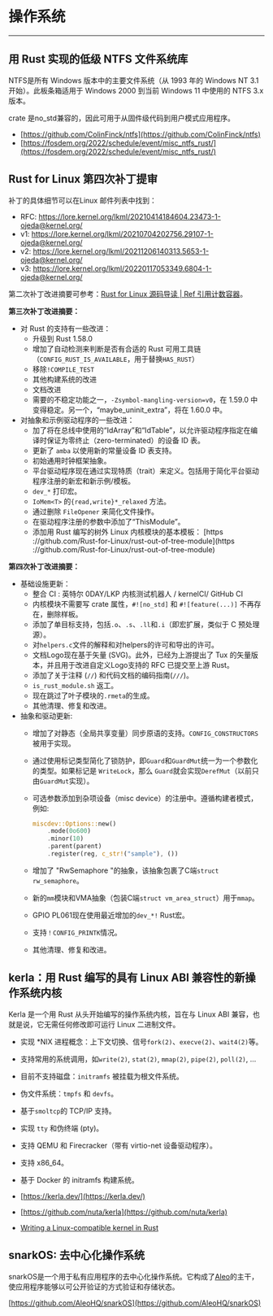 # 操作系统

---

##  用 Rust 实现的低级 NTFS 文件系统库

NTFS是所有 Windows 版本中的主要文件系统（从 1993 年的 Windows NT 3.1 开始）。此板条箱适用于 Windows 2000 到当前 Windows 11 中使用的 NTFS 3.x 版本。

crate 是no_std兼容的，因此可用于从固件级代码到用户模式应用程序。

- [https://github.com/ColinFinck/ntfs](https://github.com/ColinFinck/ntfs)
- [https://fosdem.org/2022/schedule/event/misc_ntfs_rust/](https://fosdem.org/2022/schedule/event/misc_ntfs_rust/)

## Rust for Linux 第四次补丁提审

补丁的具体细节可以在Linux 邮件列表中找到：

- RFC: https://lore.kernel.org/lkml/20210414184604.23473-1-ojeda@kernel.org/
- v1:  https://lore.kernel.org/lkml/20210704202756.29107-1-ojeda@kernel.org/
- v2:  https://lore.kernel.org/lkml/20211206140313.5653-1-ojeda@kernel.org/
- v3:  https://lore.kernel.org/lkml/20220117053349.6804-1-ojeda@kernel.org/

第二次补丁改进摘要可参考：[Rust for Linux 源码导读 | Ref 引用计数容器](https://rustmagazine.github.io/rust_magazine_2021/chapter_12/ref.html)。

**第三次补丁改进摘要：**

- 对 Rust 的支持有一些改进：
    - 升级到 Rust 1.58.0
    - 增加了自动检测来判断是否有合适的 Rust 可用工具链（`CONFIG_RUST_IS_AVAILABLE`，用于替换`HAS_RUST`）
    - 移除`!COMPILE_TEST` 
    - 其他构建系统的改进
    - 文档改进
    - 需要的不稳定功能之一，`-Zsymbol-mangling-version=v0`，在 1.59.0 中变得稳定。另一个，“maybe_uninit_extra”，将在 1.60.0 中。
- 对抽象和示例驱动程序的一些改进：
    - 加了将在总线中使用的“IdArray”和“IdTable”，以允许驱动程序指定在编译时保证为零终止（zero-terminated）的设备 ID 表。
    - 更新了 `amba` 以使用新的常量设备 ID 表支持。
    - 初始通用时钟框架抽象。
    - 平台驱动程序现在通过实现特质（trait）来定义。包括用于简化平台驱动程序注册的新宏和新示例/模板。
    - `dev_*` 打印宏。
    - `IoMem<T>` 的`{read,write}*_relaxed` 方法。
    - 通过删除 `FileOpener` 来简化文件操作。
    - 在驱动程序注册的参数中添加了“ThisModule”。
    - 添加用 Rust 编写的树外 Linux 内核模块的基本模板： [https ://github.com/Rust-for-Linux/rust-out-of-tree-module](https ://github.com/Rust-for-Linux/rust-out-of-tree-module)

**第四次补丁改进摘要：**

- 基础设施更新：
    - 整合 CI : 英特尔 0DAY/LKP 内核测试机器人 / kernelCI/ GitHub CI
    - 内核模块不需要写 crate 属性，`#![no_std]` 和 `#![feature(...)]` 不再存在，删除样板。
    - 添加了单目标支持，包括`.o`、`.s`、`.ll`和`.i`（即宏扩展，类似于 C 预处理源）。
    - 对`helpers.c`文件的解释和对helpers的许可和导出的许可。
    - 文档Logo现在基于矢量 (SVG)。此外，已经为上游提出了 Tux 的矢量版本，并且用于改进自定义Logo支持的 RFC 已提交至上游 Rust。
    - 添加了关于注释 (`//`) 和代码文档的编码指南(`///`)。
    - `is_rust_module.sh` 返工。
    - 现在跳过了叶子模块的`.rmeta`的生成。
    - 其他清理、修复和改进。
- 抽象和驱动更新:
    - 增加了对静态（全局共享变量）同步原语的支持。`CONFIG_CONSTRUCTORS`被用于实现。
    - 通过使用标记类型简化了锁防护，即`Guard`和`GuardMut`统一为一个参数化的类型。如果标记是 `WriteLock`，那么 `Guard`就会实现`DerefMut`（以前只由`GuardMut`实现）。

    - 可选参数添加到杂项设备（misc device）的注册中。遵循构建者模式，例如:
        ```rust
        miscdev::Options::new()
            .mode(0o600)
            .minor(10)
            .parent(parent)
            .register(reg, c_str!("sample"), ())
        ```
    - 增加了 "RwSemaphore "的抽象，该抽象包裹了C端`struct rw_semaphore`。
    - 新的`mm`模块和VMA抽象（包装C端`struct vm_area_struct`）用于`mmap`。
    - GPIO PL061现在使用最近增加的`dev_*!` Rust宏。
    - 支持`！CONFIG_PRINTK`情况。
    - 其他清理、修复和改进。


## kerla：用 Rust 编写的具有 Linux ABI 兼容性的新操作系统内核

Kerla 是一个用 Rust 从头开始​​编写的操作系统内核，旨在与 Linux ABI 兼容，也就是说，它无需任何修改即可运行 Linux 二进制文件。

- 实现 *NIX 进程概念：上下文切换、信号`fork(2)`、`execve(2)`、`wait4(2)`等。
- 支持常用的系统调用，如`write(2)`, `stat(2)`, `mmap(2)`, `pipe(2)`, `poll(2)`, ...
- 目前不支持磁盘：`initramfs` 被挂载为根文件系统。
- 伪文件系统：`tmpfs` 和 `devfs`。
- 基于`smoltcp`的 TCP/IP 支持。
- 实现 `tty` 和伪终端 (pty)。
- 支持 QEMU 和 Firecracker（带有 virtio-net 设备驱动程序）。
- 支持 x86_64。
- 基于 Docker 的 initramfs 构建系统。

- [https://kerla.dev/](https://kerla.dev/)
- [https://github.com/nuta/kerla](https://github.com/nuta/kerla)
- [Writing a Linux-compatible kernel in Rust](https://seiya.me/writing-linux-clone-in-rust)

## snarkOS: 去中心化操作系统

snarkOS是一个用于私有应用程序的去中心化操作系统。它构成了[Aleo](https://aleo.org/)的主干，使应用程序能够以可公开验证的方式验证和存储状态。

[https://github.com/AleoHQ/snarkOS](https://github.com/AleoHQ/snarkOS)
